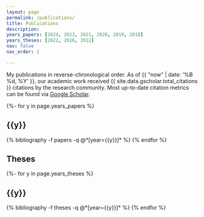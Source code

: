 ```yaml
---
layout: page
permalink: /publications/
title: Publications
description:
years_papers: [2024, 2023, 2021, 2020, 2019, 2018]
years_theses: [2022, 2016, 2012]
nav: false
nav_order: 1

---
```


<!-- _pages/publications.md -->

<div class="publications">

My publications in reverse-chronological order. As of {{ "now" | date: '%B %d, %Y' }}, our academic work received {{ site.data.gscholar.total_citations }} citations by the research community. Most up-to-date citation metrics can be found via <a href="https://gscholar.patrickkastner.de">Google Scholar</a>.

{%- for y in page.years_papers %}
  <h2 class="year">{{y}}</h2>
  {% bibliography -f papers -q @*[year={{y}}]* %}
{% endfor %}

<h2>Theses</h2>

{%- for y in page.years_theses %}
  <h2 class="year">{{y}}</h2>
  {% bibliography -f theses -q @*[year={{y}}]* %}
{% endfor %}
